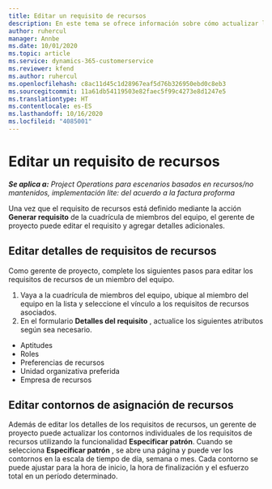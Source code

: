 ```yaml
---
title: Editar un requisito de recursos
description: En este tema se ofrece información sobre cómo actualizar la información de requisitos de recursos.
author: ruhercul
manager: Annbe
ms.date: 10/01/2020
ms.topic: article
ms.service: dynamics-365-customerservice
ms.reviewer: kfend
ms.author: ruhercul
ms.openlocfilehash: c8ac11d45c1d28967eaf5d76b326950ebd0c8eb3
ms.sourcegitcommit: 11a61db54119503e82faec5f99c4273e8d1247e5
ms.translationtype: HT
ms.contentlocale: es-ES
ms.lasthandoff: 10/16/2020
ms.locfileid: "4085001"
---
```

# <a name="edit-a-resource-requirement"></a>Editar un requisito de recursos

_**Se aplica a:** Project Operations para escenarios basados en recursos/no mantenidos, implementación lite: del acuerdo a la factura proforma_

Una vez que el requisito de recursos está definido mediante la acción **Generar requisito** de la cuadrícula de miembros del equipo, el gerente de proyecto puede editar el requisito y agregar detalles adicionales.

## <a name="edit-resource-requirement-details"></a>Editar detalles de requisitos de recursos

Como gerente de proyecto, complete los siguientes pasos para editar los requisitos de recursos de un miembro del equipo.

1. Vaya a la cuadrícula de miembros del equipo, ubique al miembro del equipo en la lista y seleccione el vínculo a los requisitos de recursos asociados.
2. En el formulario **Detalles del requisito** , actualice los siguientes atributos según sea necesario.

- Aptitudes
- Roles
- Preferencias de recursos
- Unidad organizativa preferida
- Empresa de recursos

## <a name="edit-resource-assignment-contours"></a>Editar contornos de asignación de recursos

Además de editar los detalles de los requisitos de recursos, un gerente de proyecto puede actualizar los contornos individuales de los requisitos de recursos utilizando la funcionalidad **Especificar patrón**. Cuando se selecciona **Especificar patrón** , se abre una página y puede ver los contornos en la escala de tiempo de día, semana o mes. Cada contorno se puede ajustar para la hora de inicio, la hora de finalización y el esfuerzo total en un período determinado.
